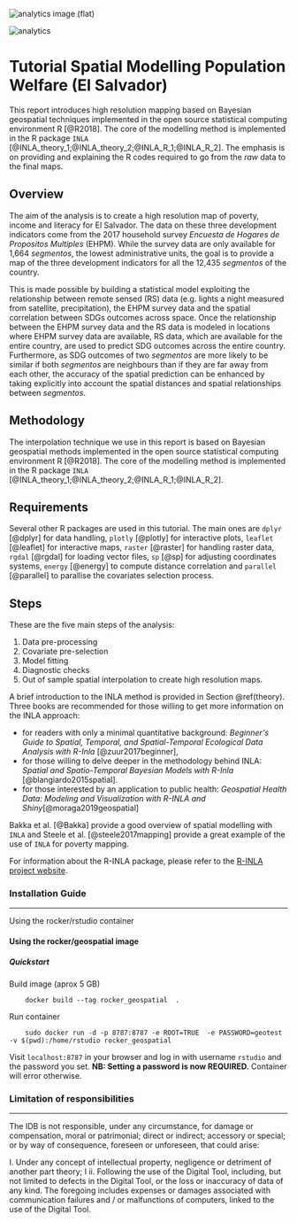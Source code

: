 ![analytics image (flat)](https://raw.githubusercontent.com/vitr/google-analytics-beacon/master/static/badge-flat.gif)

![analytics](https://www.google-analytics.com/collect?v=1&cid=555&t=pageview&ec=repo&ea=open&dp=/tutorial-spatial-modelling-population-welfare-SCL-SPH/readme&dt=&tid=UA-4677001-16)
# Tutorial Spatial Modelling Population Welfare (El Salvador)

This report introduces high resolution mapping based on Bayesian geospatial techniques implemented in the open source statistical computing environment R [@R2018]. The core of the modelling method is implemented in the R package `INLA` [@INLA_theory_1;@INLA_theory_2;@INLA_R_1;@INLA_R_2]. The emphasis is on providing and explaining the R codes required to go from the *raw* data to the final maps.

## Overview

The aim of the analysis is to create a high resolution map of poverty, income and literacy for El Salvador. The data on these three development indicators come from the 2017 household survey *Encuesta de Hogares de Propositos Multiples* (EHPM). While the survey data are only available for 1,664 *segmentos*, the lowest administrative units, the goal is to provide a map of the three development indicators for all the 12,435 *segmentos* of the country.

This is made possible by building a statistical model exploiting the relationship between remote sensed (RS) data (e.g. lights a night measured from satellite, precipitation), the EHPM survey data and the spatial correlation between SDGs outcomes across space. Once the relationship between the EHPM survey data and the RS data is modeled in locations where EHPM survey data are available, RS data, which are available for the entire country, are used to predict SDG outcomes across the entire country. Furthermore, as SDG outcomes of two *segmentos* are more likely to be similar if both *segmentos* are neighbours than if they are far away from each other, the accuracy of the spatial prediction can be enhanced by taking explicitly into account the spatial distances and spatial relationships between *segmentos*.

## Methodology
The interpolation technique we use in this report is based on Bayesian geospatial methods implemented in the open source statistical computing environment R [@R2018]. The core of the modelling method is implemented in the R package `INLA` [@INLA_theory_1;@INLA_theory_2;@INLA_R_1;@INLA_R_2].

## Requirements
Several other R packages are used in this tutorial. The main ones are `dplyr` [@dplyr] for data handling, `plotly` [@plotly] for interactive plots, `leaflet` [@leaflet] for interactive maps,  `raster` [@raster] for handling raster data, `rgdal`  [@rgdal] for loading vector files, `sp` [@sp] for adjusting coordinates systems, `energy` [@energy] to compute distance correlation and `parallel` [@parallel] to parallise the covariates selection process.

## Steps
These are the five main steps of the analysis:

1.  Data pre-processing
2.  Covariate pre-selection
3.  Model fitting
4.  Diagnostic checks
5.  Out of sample spatial interpolation to create high resolution maps.

A brief introduction to the INLA method is provided in Section \@ref(theory). Three books are recommended for those willing to get more information on the INLA approach:

*   for readers with only a minimal quantitative background: *Beginner's Guide to Spatial, Temporal, and Spatial-Temporal Ecological Data Analysis with R-Inla* [@zuur2017beginner],
*   for those willing to delve deeper in the methodology behind INLA: *Spatial and Spatio-Temporal Bayesian Models with R-Inla* [@blangiardo2015spatial].
*   for those interested by an application to public health: *Geospatial Health Data: Modeling and Visualization with R-INLA and Shiny*[@moraga2019geospatial]

Bakka et al. [@Bakka] provide a good overview of spatial modelling with `INLA` and  Steele et al. [@steele2017mapping] provide a great example of the use of `INLA` for poverty mapping.

For information about the R-INLA package, please refer to the [R-INLA project website](http://www.r-inla.org/).


### Installation Guide
---
Using the rocker/rstudio container

#### Using the rocker/geospatial image

##### Quickstart

Build image (aprox 5 GB)

```
    docker build --tag rocker_geospatial  . 
```

Run container

```
    sudo docker run -d -p 8787:8787 -e ROOT=TRUE  -e PASSWORD=geotest -v $(pwd):/home/rstudio rocker_geospatial
```

Visit `localhost:8787` in your browser and log in with username `rstudio` and the password you set. **NB: Setting a password is now REQUIRED.**  Container will error otherwise.


### Limitation of responsibilities
---
The IDB is not responsible, under any circumstance, for damage or compensation, moral or patrimonial; direct or indirect; accessory or special; or by way of consequence, foreseen or unforeseen, that could arise:

I. Under any concept of intellectual property, negligence or detriment of another part theory; I
ii. Following the use of the Digital Tool, including, but not limited to defects in the Digital Tool, or the loss or inaccuracy of data of any kind. The foregoing includes expenses or damages associated with communication failures and / or malfunctions of computers, linked to the use of the Digital Tool.

